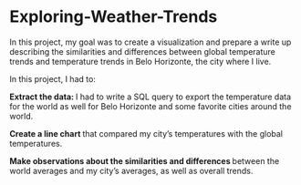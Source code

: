 # Exploring-Weather-Trends

In this project, my goal was to create a visualization and prepare a write up describing the similarities and differences between global temperature trends and temperature trends in Belo Horizonte, the city where I live.
    
In this project, I had to:

<b> Extract the data: </b> I had to write a SQL query to export the temperature data for the world as well for Belo Horizonte and some favorite cities around the world.

<b> Create a line chart </b> that compared my city’s temperatures with the global temperatures.

<b> Make observations about the similarities and differences </b> between the world averages and my city’s averages, as well as overall trends. 
